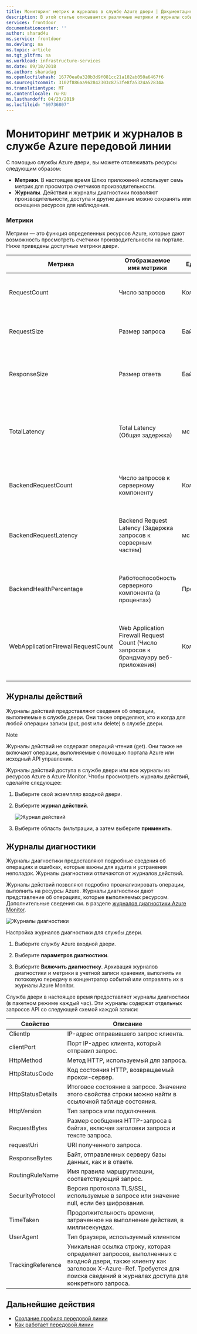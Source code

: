 ```yaml
---
title: Мониторинг метрик и журналов в службе Azure двери | Документация Майкрософт
description: В этой статье описываются различные метрики и журналы событий, которые поддерживает служба Azure двери
services: frontdoor
documentationcenter: ''
author: sharad4u
ms.service: frontdoor
ms.devlang: na
ms.topic: article
ms.tgt_pltfrm: na
ms.workload: infrastructure-services
ms.date: 09/18/2018
ms.author: sharadag
ms.openlocfilehash: 16770ea0a320b3d9f081cc21a102ab050a6467f6
ms.sourcegitcommit: 3102f886aa962842303c8753fe8fa5324a52834a
ms.translationtype: MT
ms.contentlocale: ru-RU
ms.lasthandoff: 04/23/2019
ms.locfileid: "60736807"
---
```

# <a name="monitoring-metrics-and-logs-in-azure-front-door-service"></a>Мониторинг метрик и журналов в службе Azure передовой линии

С помощью службы Azure двери, вы можете отслеживать ресурсы следующим образом:

- **Метрики**. В настоящее время Шлюз приложений использует семь метрик для просмотра счетчиков производительности.
- **Журналы**. Действия и журналы диагностики позволяют производительности, доступа и другие данные можно сохранять или оснащена ресурсов для наблюдения.

### <a name="metrics"></a>Метрики

Метрики — это функция определенных ресурсов Azure, которые дают возможность просмотреть счетчики производительности на портале. Ниже приведены доступные метрики двери.

| Метрика | Отображаемое имя метрики | Единица | Размеры | Описание |
| --- | --- | --- | --- | --- |
| RequestCount | Число запросов | Количество | HttpStatus</br>HttpStatusGroup</br>ClientRegion</br>ClientCountry | Число клиентских запросов, обслуженных службой Front Door.  |
| RequestSize | Размер запроса | Байт | HttpStatus</br>HttpStatusGroup</br>ClientRegion</br>ClientCountry | Число байт, отправленных в качестве запросов от клиентов в службу Front Door. |
| ResponseSize | Размер ответа | Байт | HttpStatus</br>HttpStatusGroup</br>ClientRegion</br>ClientCountry | Число байт, отправленных клиентам в качестве ответов из службы Front Door. |
| TotalLatency | Total Latency (Общая задержка) | мс | HttpStatus</br>HttpStatusGroup</br>ClientRegion</br>ClientCountry | Время отсчитывается от запроса клиента, полученных двери, пока клиент подтверждено последнего байта ответа из входной двери. |
| BackendRequestCount | Число запросов к серверному компоненту | Количество | HttpStatus</br>HttpStatusGroup</br>Сервер | Число запросов, отправленных из службы Front Door к серверным частям. |
| BackendRequestLatency | Backend Request Latency (Задержка запросов к серверным частям) | мс | Сервер | Время с момента отправки запроса службой Front Door к серверной части до получения Front Door последнего байта ответа от серверной части. |
| BackendHealthPercentage | Работоспособность серверного компонента (в процентах) | Процент | Сервер</br>BackendPool | Процент успешных проб работоспособности от службы Front Door к серверным частям. |
| WebApplicationFirewallRequestCount | Web Application Firewall Request Count (Число запросов к брандмауэру веб-приложения) | Количество | PolicyName</br>RuleName</br>Действие | Количество клиентских запросов, обрабатываемых механизмом безопасности на прикладном уровне службы Front Door. |

## <a name="activity-log"></a>Журналы действий

Журналы действий предоставляют сведения об операции, выполняемые в службе двери. Они также определяют, кто и когда для любой операции записи (put, post или delete) в службе двери.

>[!NOTE]
>Журналы действий не содержат операций чтения (get). Они также не включают операции, выполняемые с помощью портала Azure или исходный API управления.

Журналы действий доступа в службе двери или все журналы из ресурсов Azure в Azure Monitor. Чтобы просмотреть журналы действий, сделайте следующее:

1. Выберите свой экземпляр входной двери.
2. Выберите **журнал действий**.

    ![Журнал действий](./media/front-door-diagnostics/activity-log.png)

3. Выберите область фильтрации, а затем выберите **применить**.

## <a name="diagnostic-logging"></a>Журналы диагностики
Журналы диагностики предоставляют подробные сведения об операциях и ошибках, которые важны для аудита и устранения неполадок. Журналы диагностики отличаются от журналов действий.

Журналы действий позволяют подробно проанализировать операции, выполнить на ресурсы Azure. Журналы диагностики дают представление об операциях, которые выполняемых ресурсом. Дополнительные сведения см. в разделе [журналов диагностики Azure Monitor](../azure-monitor/platform/diagnostic-logs-overview.md).

![Журналы диагностики](./media/front-door-diagnostics/diagnostic-log.png)

Настройка журналов диагностики для службы двери.

1. Выберите службу Azure входной двери.

2. Выберите **параметров диагностики**.

3. Выберите **Включить диагностику**. Архивация журналов диагностики и метрики в учетной записи хранения, выполнять их потоковую передачу в концентратор событий или отправлять их в журналы Azure Monitor.

Служба двери в настоящее время предоставляет журналы диагностики (в пакетном режиме каждый час). Эти журналы содержат отдельных запросов API со следующей схемой каждой записи:

| Свойство  | Описание |
| ------------- | ------------- |
| ClientIp | IP-адрес отправившего запрос клиента. |
| clientPort | Порт IP-адрес клиента, который отправил запрос. |
| HttpMethod | Метод HTTP, используемый для запроса. |
| HttpStatusCode | Код состояния HTTP, возвращаемый прокси-сервер. |
| HttpStatusDetails | Итоговое состояние в запросе. Значение этого свойства строки можно найти в ссылочной таблице состояния. |
| HttpVersion | Тип запроса или подключения. |
| RequestBytes | Размер сообщения HTTP-запроса в байтах, включая заголовки запроса и тексте запроса. |
| requestUri | URI полученного запроса. |
| ResponseBytes | Байт, отправленных серверу базы данных, как и в ответе.  |
| RoutingRuleName | Имя правила маршрутизации, соответствующий запрос. |
| SecurityProtocol | Версия протокола TLS/SSL, используемые в запросе или значение null, если без шифрования. |
| TimeTaken | Продолжительность времени, затраченное на выполнение действия, в миллисекундах. |
| UserAgent | Тип браузера, используемый клиентом |
| TrackingReference | Уникальная ссылка строку, которая определяет запросов, выполненных с входной двери, также клиенту как заголовок X-Azure-Ref. Требуется для поиска сведений в журналах доступа для конкретного запроса. |

## <a name="next-steps"></a>Дальнейшие действия

- [Создание профиля передовой линии](quickstart-create-front-door.md)
- [Как работает передовой линии](front-door-routing-architecture.md)
